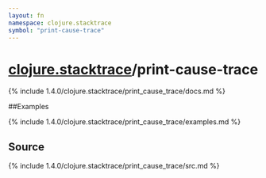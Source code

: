 ```yaml
---
layout: fn
namespace: clojure.stacktrace
symbol: "print-cause-trace"
---
```


# [clojure.stacktrace](../)/print-cause-trace

{% include 1.4.0/clojure.stacktrace/print_cause_trace/docs.md %}

##Examples

{% include 1.4.0/clojure.stacktrace/print_cause_trace/examples.md %}
## Source
{% include 1.4.0/clojure.stacktrace/print_cause_trace/src.md %}

